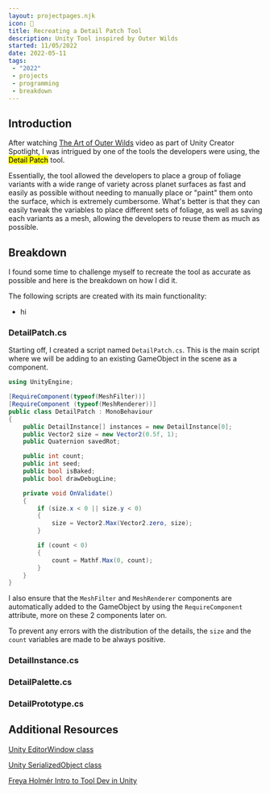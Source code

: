 ```yaml
---
layout: projectpages.njk
icon: 🔧
title: Recreating a Detail Patch Tool
description: Unity Tool inspired by Outer Wilds
started: 11/05/2022
date: 2022-05-11
tags:
 - "2022"
 - projects
 - programming
 - breakdown
---
```


## Introduction
After watching [The Art of Outer Wilds](https://www.youtube.com/watch?v=Ww12q6HsmJA) video as part of Unity Creator Spotlight, I was intrigued by one of the tools the developers were using, the <mark>Detail Patch</mark> tool.

Essentially, the tool allowed the developers to place a group of foliage variants with a wide range of variety across planet surfaces as fast and easily as possible without needing to manually place or "paint" them onto the surface, which is extremely cumbersome. What's better is that they can easily tweak the variables to place different sets of foliage, as well as saving each variants as a mesh, allowing the developers to reuse them as much as possible.

## Breakdown
I found some time to challenge myself to recreate the tool as accurate as possible and here is the breakdown on how I did it.

The following scripts are created with its main functionality:
- hi

### DetailPatch.cs
Starting off, I created a script named `DetailPatch.cs`. This is the main script where we will be adding to an existing GameObject in the scene as a component.

```csharp
using UnityEngine;

[RequireComponent(typeof(MeshFilter))]
[RequireComponent (typeof(MeshRenderer))]
public class DetailPatch : MonoBehaviour
{
    public DetailInstance[] instances = new DetailInstance[0];
    public Vector2 size = new Vector2(0.5f, 1);
    public Quaternion savedRot;

    public int count;
    public int seed;
    public bool isBaked;
    public bool drawDebugLine;

    private void OnValidate()
    {
        if (size.x < 0 || size.y < 0)
        {
            size = Vector2.Max(Vector2.zero, size);
        }

        if (count < 0)
        {
            count = Mathf.Max(0, count);
        }
    }
}
```

I also ensure that the `MeshFilter` and `MeshRenderer` components are automatically added to the GameObject by using the `RequireComponent` attribute, more on these 2 components later on.

To prevent any errors with the distribution of the details, the `size` and the `count` variables are made to be always positive.

### DetailInstance.cs

### DetailPalette.cs

### DetailPrototype.cs

## Additional Resources
[Unity EditorWindow class](https://docs.unity3d.com/ScriptReference/EditorWindow.html)

[Unity SerializedObject class](https://docs.unity3d.com/ScriptReference/SerializedObject.html)

[Freya Holmér Intro to Tool Dev in Unity](https://youtu.be/pZ45O2hg_30)